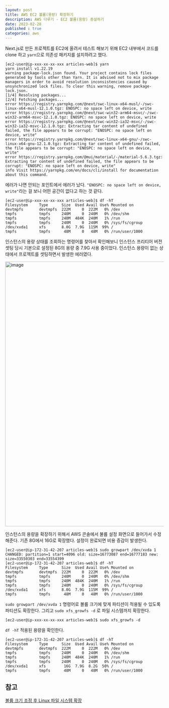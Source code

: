 ```yaml
---
layout: post
title: AWS EC2 볼륨(용량) 확장하기
description: AWS 다루기 - EC2 볼륨(용량) 증설하기
date: 2023-02-28
published : true
categories: aws
---
```


Next.js로 만든 프로젝트를 EC2에 올려서 테스트 해보기 위해 EC2 내부에서 코드를 clone 하고 `yarn`으로 의존성 패키지를 설치하려고 했다.

```
[ec2-user@ip-xxx-xx-xx-xxx articles-web]$ yarn
yarn install v1.22.19
warning package-lock.json found. Your project contains lock files generated by tools other than Yarn. It is advised not to mix package managers in order to avoid resolution inconsistencies caused by unsynchronized lock files. To clear this warning, remove package-lock.json.
[1/4] Resolving packages...
[2/4] Fetching packages...
error https://registry.yarnpkg.com/@next/swc-linux-x64-musl/-/swc-linux-x64-musl-12.1.0.tgz: ENOSPC: no space left on device, write
error https://registry.yarnpkg.com/@next/swc-win32-arm64-msvc/-/swc-win32-arm64-msvc-12.1.0.tgz: ENOSPC: no space left on device, write
error https://registry.yarnpkg.com/@next/swc-win32-ia32-msvc/-/swc-win32-ia32-msvc-12.1.0.tgz: Extracting tar content of undefined failed, the file appears to be corrupt: "ENOSPC: no space left on device, write"
error https://registry.yarnpkg.com/@next/swc-linux-x64-gnu/-/swc-linux-x64-gnu-12.1.0.tgz: Extracting tar content of undefined failed, the file appears to be corrupt: "ENOSPC: no space left on device, write"
error https://registry.yarnpkg.com/@mui/material/-/material-5.6.3.tgz: Extracting tar content of undefined failed, the file appears to be corrupt: "ENOSPC: no space left on device, write"
info Visit https://yarnpkg.com/en/docs/cli/install for documentation about this command.
```

에러가 나면 안되는 포인트에서 에러가 났다. `"ENOSPC: no space left on device, write"`라는 걸 보니 어떤 공간이 없다고 하는 것 같다.

```
[ec2-user@ip-xxx-xx-xx-xxx articles-web]$ df -hT
Filesystem     Type      Size  Used Avail Use% Mounted on
devtmpfs       devtmpfs  222M     0  222M   0% /dev
tmpfs          tmpfs     240M     0  240M   0% /dev/shm
tmpfs          tmpfs     240M  484K  240M   1% /run
tmpfs          tmpfs     240M     0  240M   0% /sys/fs/cgroup
/dev/xvda1     xfs       8.0G  7.9G  115M  99% /
tmpfs          tmpfs      48M     0   48M   0% /run/user/1000
```

인스턴스의 용량 상태를 조회하는 명령어를 찾아서 확인해보니 인스턴스 프리티어 버전 셋팅 당시 기본으로 설정된 8G의 용량 중 7.9G 사용 중이었다. 인스턴스 용량이 없는 상태에서 프로젝트를 셋팅하면서 발생한 에러였다.

<img width="839" alt="image" src="https://user-images.githubusercontent.com/18201794/221767143-34d7a262-16db-4204-a0c1-d717793b160f.png">

인스턴스의 용량을 확장하기 위해서 AWS 콘솔에서 불륨 설정 화면으로 들어가서 수정해준다. 
기존 8G에서 16G로 확장했다. 설정이 완료되면 비용 증감이 발생한다.

```
[ec2-user@ip-172-31-42-207 articles-web]$ sudo growpart /dev/xvda 1
CHANGED: partition=1 start=4096 old: size=16773087 end=16777183 new: size=33550303 end=33554399
[ec2-user@ip-172-31-42-207 articles-web]$ df -hT
Filesystem     Type      Size  Used Avail Use% Mounted on
devtmpfs       devtmpfs  222M     0  222M   0% /dev
tmpfs          tmpfs     240M     0  240M   0% /dev/shm
tmpfs          tmpfs     240M  484K  240M   1% /run
tmpfs          tmpfs     240M     0  240M   0% /sys/fs/cgroup
/dev/xvda1     xfs       8.0G  7.9G  115M  99% /
tmpfs          tmpfs      48M     0   48M   0% /run/user/1000
```

`sudo growpart /dev/xvda 1` 명령어로 볼륨 크기에 맞게 파티션이 적용될 수 있도록 파티션도 확장한다.
그리고 `sudo xfs_growfs -d` 로 파일 시스템까지 확장한다.

```
[ec2-user@ip-xxx-xx-xx-xxx articles-web]$ sudo xfs_growfs -d
```

`df -hT` 적용된 용량을 확인한다.

```
[ec2-user@ip-172-31-42-207 articles-web]$ df -hT
Filesystem     Type      Size  Used Avail Use% Mounted on
devtmpfs       devtmpfs  222M     0  222M   0% /dev
tmpfs          tmpfs     240M     0  240M   0% /dev/shm
tmpfs          tmpfs     240M  484K  240M   1% /run
tmpfs          tmpfs     240M     0  240M   0% /sys/fs/cgroup
/dev/xvda1     xfs        16G  7.9G  8.2G  50% /
tmpfs          tmpfs      48M     0   48M   0% /run/user/1000
```

## 참고
[볼륨 크기 조정 후 Linux 파일 시스템 확장](https://docs.aws.amazon.com/ko_kr/AWSEC2/latest/UserGuide/recognize-expanded-volume-linux.html)  




